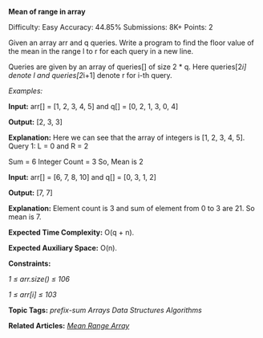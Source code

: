 **Mean of range in array**

Difficulty: Easy    Accuracy: 44.85%    Submissions: 8K+    Points: 2

Given an array arr and q queries. Write a program to find the floor value of the mean in the range l to r for each query in a new line.

Queries are given by an array of queries[] of size 2 * q. Here queries[2*i] denote l and queries[2*i+1] denote r for i-th query.

*Examples:*

**Input:** arr[] = [1, 2, 3, 4, 5] and q[] = [0, 2, 1, 3, 0, 4]

**Output:** [2, 3, 3]

**Explanation:** Here we can see that the array of integers is [1, 2, 3, 4, 5]. Query 1: L = 0 and R = 2 

Sum = 6 Integer Count = 3 So, Mean is 2

**Input:** arr[] = [6, 7, 8, 10] and q[] = [0, 3, 1, 2]

**Output:** [7, 7]

**Explanation:** Element count is 3 and sum of element from 0 to 3 are 21. So mean is 7.

**Expected Time Complexity:** O(q + n).

**Expected Auxiliary Space:** O(n).

**Constraints:** 

*1 ≤ arr.size() ≤ 106*

*1 ≤ arr[i] ≤ 103*

**Topic Tags:**
*prefix-sum  Arrays  Data Structures Algorithms*

**Related Articles:**
[*Mean Range Array*](https://www.geeksforgeeks.org/mean-range-array/)